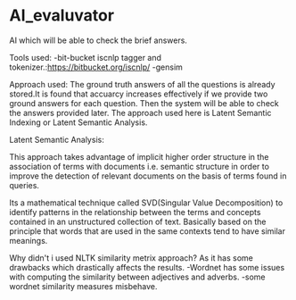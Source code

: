 # AI_evaluvator
AI which will be able to check the brief answers.

Tools used:
-bit-bucket iscnlp tagger and tokenizer.:https://bitbucket.org/iscnlp/
-gensim

Approach used:
The ground truth answers of all the questions is already stored.It is found that accuarcy increases effectively if we provide two ground answers for each question. Then the system will be able to check the answers provided later. The approach used here is Latent Semantic Indexing or Latent Semantic Analysis.

Latent Semantic Analysis:

This approach takes advantage of implicit higher order structure in the association of terms with documents i.e. semantic structure in order to improve the detection of relevant documents on the basis of terms found in queries.

Its a mathematical technique called SVD(Singular Value Decomposition) to identify patterns in the relationship between the terms and concepts contained in an unstructured collection of text.
Basically based on the principle that words that are used in the same contexts tend to have similar meanings.


Why didn't i used NLTK similarity metrix approach?
As it has some drawbacks which drastically affects the results.
-Wordnet has some issues with computing the similarity between adjectives and adverbs.
-some wordnet similarity measures misbehave.

